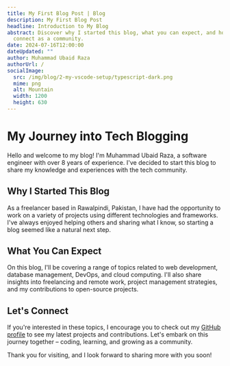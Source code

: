 ```yaml
---
title: My First Blog Post | Blog
description: My First Blog Post
headline: Introduction to My Blog
abstract: Discover why I started this blog, what you can expect, and how we can
  connect as a community.
date: 2024-07-16T12:00:00
dateUpdated: ""
author: Muhammad Ubaid Raza
authorUrl: /
socialImage:
  src: /img/blog/2-my-vscode-setup/typescript-dark.png
  mime: png
  alt: Mountain
  width: 1200
  height: 630
---
```


# My Journey into Tech Blogging

Hello and welcome to my blog! I'm Muhammad Ubaid Raza, a software engineer with over 8 years of experience. I've decided to start this blog to share my knowledge and experiences with the tech community.

## Why I Started This Blog

As a freelancer based in Rawalpindi, Pakistan, I have had the opportunity to work on a variety of projects using different technologies and frameworks. I've always enjoyed helping others and sharing what I know, so starting a blog seemed like a natural next step.

## What You Can Expect

On this blog, I'll be covering a range of topics related to web development, database management, DevOps, and cloud computing. I'll also share insights into freelancing and remote work, project management strategies, and my contributions to open-source projects.

## Let's Connect

If you're interested in these topics, I encourage you to check out my [GitHub profile](https://github.com/) to see my latest projects and contributions. Let's embark on this journey together – coding, learning, and growing as a community.

Thank you for visiting, and I look forward to sharing more with you soon!
